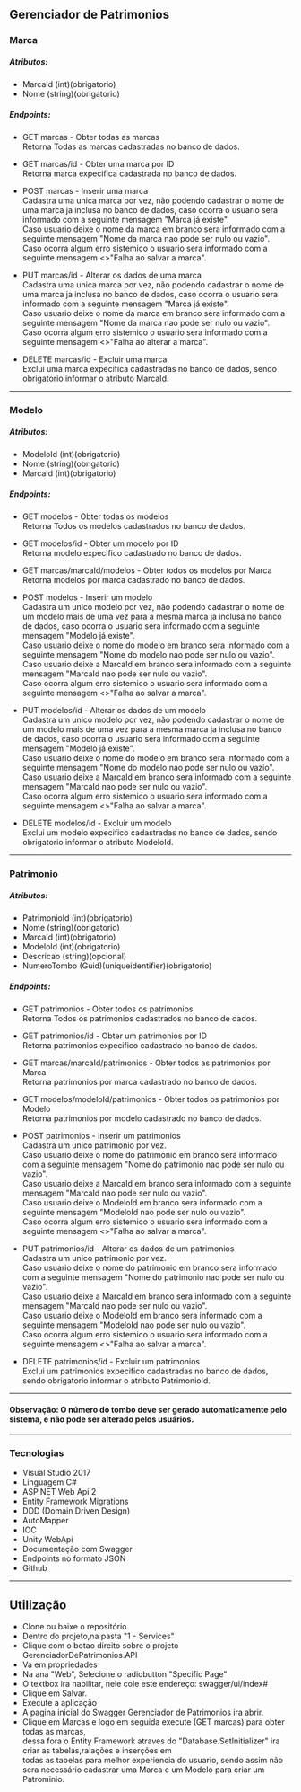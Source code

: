 ## Gerenciador de Patrimonios


### Marca

##### Atributos:

- MarcaId (int)(obrigatorio)
- Nome (string)(obrigatorio)

 
##### Endpoints:


- GET marcas - Obter todas as marcas
 <br> Retorna Todas as marcas cadastradas no banco de dados.

- GET marcas/id - Obter uma marca por ID
 <br> Retorna marca expecifica cadastrada no banco de dados.
 
- POST marcas - Inserir uma marca
  <br> Cadastra uma unica marca por vez, não podendo cadastrar o nome de uma marca ja inclusa no banco de dados,
       caso ocorra o usuario sera informado com a seguinte mensagem "Marca já existe".
  <br> Caso usuario deixe o nome da marca em branco sera informado com a seguinte mensagem "Nome da marca nao pode ser nulo ou vazio".
  <br> Caso ocorra algum erro sistemico o usuario sera informado com a seguinte mensagem <>"Falha ao salvar a marca".</span>
- PUT marcas/id - Alterar os dados de uma marca
  <br> Cadastra uma unica marca por vez, não podendo cadastrar o nome de uma marca ja inclusa no banco de dados,
       caso ocorra o usuario sera informado com a seguinte mensagem "Marca já existe".
  <br> Caso usuario deixe o nome da marca em branco sera informado com a seguinte mensagem "Nome da marca nao pode ser nulo ou vazio".
  <br> Caso ocorra algum erro sistemico o usuario sera informado com a seguinte mensagem <>"Falha ao alterar a marca".</span>
- DELETE marcas/id - Excluir uma marca
 <br> Exclui uma marca expecifica cadastradas no banco de dados, sendo obrigatorio informar o atributo MarcaId.


---
### Modelo

##### Atributos:

- ModeloId (int)(obrigatorio)
- Nome (string)(obrigatorio)
- MarcaId (int)(obrigatorio)
 
##### Endpoints:

- GET modelos - Obter todas os modelos
 <br> Retorna Todos os modelos cadastrados no banco de dados.

- GET modelos/id - Obter um modelo por ID
 <br> Retorna modelo expecifico cadastrado no banco de dados.

- GET marcas/marcaId/modelos - Obter todos os modelos por Marca
 <br> Retorna modelos por marca cadastrado no banco de dados.
 
- POST modelos - Inserir um modelo
  <br> Cadastra um unico modelo por vez, não podendo cadastrar o nome de um modelo mais de uma vez para a mesma marca ja inclusa no banco de dados,
       caso ocorra o usuario sera informado com a seguinte mensagem "Modelo já existe".
  <br> Caso usuario deixe o nome do modelo em branco sera informado com a seguinte mensagem "Nome do modelo nao pode ser nulo ou vazio".
  <br> Caso usuario deixe a MarcaId em branco sera informado com a seguinte mensagem "MarcaId nao pode ser nulo ou vazio".
  <br> Caso ocorra algum erro sistemico o usuario sera informado com a seguinte mensagem <>"Falha ao salvar a marca".</span>

-  PUT modelos/id - Alterar os dados de um modelo
  <br> Cadastra um unico modelo por vez, não podendo cadastrar o nome de um modelo mais de uma vez para a mesma marca ja inclusa no banco de dados,
       caso ocorra o usuario sera informado com a seguinte mensagem "Modelo já existe".
  <br> Caso usuario deixe o nome do modelo em branco sera informado com a seguinte mensagem "Nome do modelo nao pode ser nulo ou vazio".
  <br> Caso usuario deixe a MarcaId em branco sera informado com a seguinte mensagem "MarcaId nao pode ser nulo ou vazio".
  <br> Caso ocorra algum erro sistemico o usuario sera informado com a seguinte mensagem <>"Falha ao salvar a marca".</span>

- DELETE modelos/id - Excluir um modelo
 <br> Exclui um modelo expecifico cadastradas no banco de dados, sendo obrigatorio informar o atributo ModeloId.


---
### Patrimonio

##### Atributos:

- PatrimonioId (int)(obrigatorio)
- Nome (string)(obrigatorio)
- MarcaId (int)(obrigatorio)
- ModeloId (int)(obrigatorio)
- Descricao (string)(opcional)
- NumeroTombo (Guid)(uniqueidentifier)(obrigatorio)
 
##### Endpoints:

- GET patrimonios - Obter todos os patrimonios
 <br> Retorna Todos os patrimonios cadastrados no banco de dados.

- GET patrimonios/id - Obter um patrimonios por ID
 <br> Retorna patrimonios expecifico cadastrado no banco de dados.

- GET marcas/marcaId/patrimonios - Obter todos as patrimonios por Marca
 <br> Retorna patrimonios por marca cadastrado no banco de dados.

- GET modelos/modeloId/patrimonios - Obter todos os patrimonios por Modelo
 <br> Retorna patrimonios por modelo cadastrado no banco de dados.
 
- POST patrimonios - Inserir um patrimonios
  <br> Cadastra um unico patrimonio por vez.
  <br> Caso usuario deixe o nome do patrimonio em branco sera informado com a seguinte mensagem "Nome do patrimonio nao pode ser nulo ou vazio".
  <br> Caso usuario deixe a MarcaId em branco sera informado com a seguinte mensagem "MarcaId nao pode ser nulo ou vazio".
  <br> Caso usuario deixe o ModeloId em branco sera informado com a seguinte mensagem "ModeloId nao pode ser nulo ou vazio".
  <br> Caso ocorra algum erro sistemico o usuario sera informado com a seguinte mensagem <>"Falha ao salvar a marca".</span>

-  PUT patrimonios/id - Alterar os dados de um patrimonios
  <br> Cadastra um unico patrimonio por vez.
  <br> Caso usuario deixe o nome do patrimonio em branco sera informado com a seguinte mensagem "Nome do patrimonio nao pode ser nulo ou vazio".
  <br> Caso usuario deixe a MarcaId em branco sera informado com a seguinte mensagem "MarcaId nao pode ser nulo ou vazio".
  <br> Caso usuario deixe o ModeloId em branco sera informado com a seguinte mensagem "ModeloId nao pode ser nulo ou vazio".
  <br> Caso ocorra algum erro sistemico o usuario sera informado com a seguinte mensagem <>"Falha ao salvar a marca".</span>

- DELETE patrimonios/id - Excluir um patrimonios
 <br> Exclui um patrimonios expecifico cadastradas no banco de dados, sendo obrigatorio informar o atributo PatrimonioId.
---
#### Observação: O número do tombo deve ser gerado automaticamente pelo sistema, e não pode ser alterado pelos usuários.



---

### Tecnologias


- Visual Studio 2017 
- Linguagem C#
- ASP.NET Web Api 2
- Entity Framework Migrations
- DDD (Domain Driven Design)
- AutoMapper
- IOC
- Unity WebApi
- Documentação com Swagger
- Endpoints no formato JSON
- Github
---


## Utilização

- Clone ou baixe o repositório.
- Dentro do projeto,na pasta "1 - Services"
- Clique com o botao direito sobre o projeto GerenciadorDePatrimonios.API
- Va em propriedades
- Na ana "Web", Selecione o radiobutton "Specific Page"
- O textbox ira habilitar, nele cole este endereço: swagger/ui/index#
- Clique em Salvar.
- Execute a aplicação  
- A pagina inicial do Swagger Gerenciador de Patrimonios ira abrir.
- Clique em Marcas e logo em seguida execute (GET marcas) para obter todas as marcas, 
 <br> dessa fora o Entity Framework atraves do  "Database.SetInitializer" ira criar as tabelas,ralações e inserções em 
 <br> todas as tabelas para melhor experiencia do usuario, sendo assim não sera necessário cadastrar uma Marca e um Modelo para criar um Patrominio.